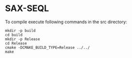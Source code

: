# SAX-SEQL

To compile execute following commands in the src directory:

```
mkdir -p build
cd build
mkdir -p Release
cd Release
cmake -DCMAKE_BUILD_TYPE=Release ../../
make
```
